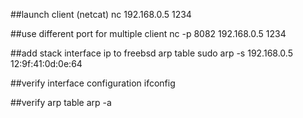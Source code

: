 

##launch client (netcat)
nc 192.168.0.5 1234

##use different port for multiple client
nc -p 8082 192.168.0.5 1234

##add stack interface ip to freebsd arp table
sudo arp -s 192.168.0.5 12:9f:41:0d:0e:64

##verify interface configuration
ifconfig

##verify arp table
arp -a

